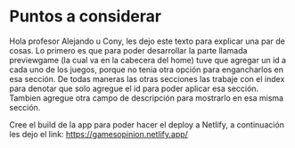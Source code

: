 # Puntos a considerar

Hola profesor Alejando u Cony, les dejo este texto para explicar una par de cosas. Lo primero es que para poder desarrollar la parte llamada previewgame (la cual va en la cabecera del home) tuve que agregar un id a cada uno de los juegos, porque no tenia otra opción para engancharlos en esa sección. De todas maneras las otras secciones las trabaje con el index para denotar que solo agregue el id para poder aplicar esa sección. Tambien agregue otra campo de descripción para mostrarlo en esa misma sección.

Cree el build de la app para poder hacer el deploy a Netlify, a continuación les dejo el link: https://gamesopinion.netlify.app/